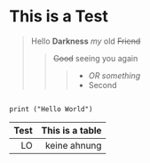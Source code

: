 # This is a Test

> Hello **Darkness** _my_ old ~~Friend~~
>> ~~Good~~ seeing you again
> > > * _OR something_
>>  > * Second
>>  >
```

print ("Hello World")

```


| Test | This is a table |
|-----:| ---------------:|
|   LO |   keine ahnung  |
